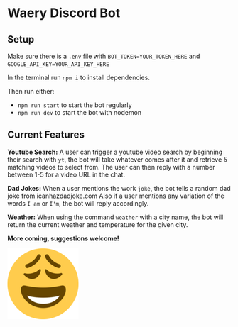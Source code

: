 # Waery Discord Bot

## Setup

Make sure there is a `.env` file with `BOT_TOKEN=YOUR_TOKEN_HERE` and `GOOGLE_API_KEY=YOUR_API_KEY_HERE`

In the terminal run `npm i` to install dependencies.

Then run either:
* `npm run start` to start the bot regularly
* `npm run dev` to start the bot with nodemon

## Current Features

**Youtube Search:**
A user can trigger a youtube video search by beginning their search with `yt`, the bot will take whatever comes after it and retrieve 5 matching videos to select from. The user can then reply with a number between 1-5 for a video URL in the chat.

**Dad Jokes:**
When a user mentions the work `joke`, the bot tells a random dad joke from icanhazdadjoke.com
Also if a user mentions any variation of the words `I am` or `I'm`, the bot will reply accordingly.

**Weather:**
When using the command `weather` with a city name, the bot will return the current weather and temperature for the given city.

**More coming, suggestions welcome!**


![Waery Emoji Icon](resources/waery.png "Waery Emoji Icon")